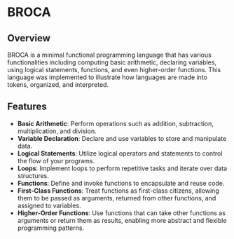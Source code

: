 
# BROCA

## Overview

BROCA is a minimal functional programming language that has various functionalities including computing basic arithmetic, declaring variables, using logical statements, functions, and even higher-order functions. This language was implemented to illustrate how languages are made into tokens, organized, and interpreted.

## Features

- **Basic Arithmetic**: Perform operations such as addition, subtraction, multiplication, and division.
- **Variable Declaration**: Declare and use variables to store and manipulate data.
- **Logical Statements**: Utilize logical operators and statements to control the flow of your programs.
- **Loops**: Implement loops to perform repetitive tasks and iterate over data structures.
- **Functions**: Define and invoke functions to encapsulate and reuse code.
- **First-Class Functions**: Treat functions as first-class citizens, allowing them to be passed as arguments, returned from other functions, and assigned to variables.
- **Higher-Order Functions**: Use functions that can take other functions as arguments or return them as results, enabling more abstract and flexible programming patterns.
